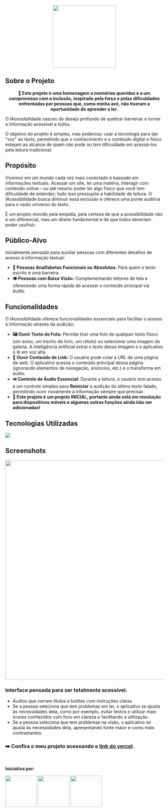 <div align="center" >
  <img src="https://i.imgur.com/b4CJa02.png" height=200px></img>
</div>

## Sobre o Projeto
<div align="center">
  <p><strong>🤍 Este projeto é uma homenagem a memórias queridas e a um compromisso com a inclusão, inspirado pela força e pelas dificuldades enfrentadas por pessoas que, como minha avó, não tiveram a oportunidade de aprender a ler.</strong></p>
</div>

O IAcessibilidade nasceu do desejo profundo de quebrar barreiras e tornar a informação acessível a todos. 

O objetivo do projeto é simples, mas poderoso: usar a tecnologia para dar "voz" ao texto, permitindo que o conhecimento e o conteúdo digital e físico estejam ao alcance de quem não pode ou tem dificuldade em acessá-los pela leitura tradicional.

## Propósito 

Vivemos em um mundo cada vez mais conectado e baseado em informações textuais. Acessar um site, ler uma matéria, interagir com conteúdo online – ou até mesmo poder ler algo físico que você tem dificuldade de entender; tudo isso pressupõe a habilidade de leitura. O IAcessibilidade busca diminuir essa exclusão e oferece uma ponte auditiva para o vasto universo do texto.

É um projeto movido pela empatia, pela certeza de que a acessibilidade não é um diferencial, mas um direito fundamental e de que todos deveriam poder usufruir.

## Público-Alvo

inicialmente pensado para auxiliar pessoas com diferentes desafios de acesso à informação textual:

* **📖 Pessoas Analfabetas Funcionais ou Absolutas:** Para quem o texto escrito é uma barreira.
* **👁️ Pessoas com Baixa Visão:** Complementando leitores de tela e oferecendo uma forma rápida de acessar o conteúdo principal via áudio.
  
## Funcionalidades

O IAcessibilidade oferece funcionalidades essenciais para facilitar o acesso à informação através da audição:

* **🖼️ Ouvir Texto de Foto:** Permite tirar uma foto de qualquer texto físico (um aviso, um trecho de livro, um rótulo) ou selecionar uma imagem da galeria. A inteligência artificial extrai o texto dessa imagem e o aplicativo o lê em voz alta.
* **🔗 Ouvir Conteúdo de Link:** O usuário pode colar a URL de uma página da web. O aplicativo acessa o conteúdo principal dessa página (ignorando elementos de navegação, anúncios, etc.) e o transforma em áudio.
* **⏯️ Controle de Áudio Essencial:** Durante a leitura, o usuário tem acesso a um controle simples para **Reiniciar** a audição do último texto falado, permitindo ouvir novamente a informação sempre que precisar.
* **🚨 Este projeto é um projeto INICIAL, portanto ainda está em resolução para dispositivos móveis e algumas outras funções ainda irão ser adicionadas!**

## Tecnologias Utilizadas
<img src="https://skillicons.dev/icons?i=vite,ts,react,tailwind,)(https://skillicons.dev)"/>

## Screenshots
<img src="https://i.imgur.com/drAWskj.png" height="700px"></img>

### Interface pensada para ser totalmente acessível.
* Áudios que narram títulos e botões com instruções claras
* Se a pessoa seleciona que tem problemas em ler, o aplicativo se ajusta às necessidades dela, como por exemplo, evitar textos e utilizar mais ícones conhecidos com foco em clareza e facilitando a utilização.
* Se a pessoa seleciona que tem problemas na visão, o aplicativo se ajusta às necessidades dela, apresentando fonte maior e cores mais contrastantes.

### ➡️ Confira o meu projeto acessando o <a href="https://alura-google-projeto-i-acessibilidade-stephanni-c-rocha.vercel.app/">link do vercel</a>.
<br>

**Iniciativa por:**
<div flex align="left">
  <img align="top" src="https://i.imgur.com/D6VSbSK.png" height=100px>
  <img align="top" src="https://cdn-1.webcatalog.io/catalog/google-ai-studio/google-ai-studio-icon.png?v=1714782928979" height=100px/>
  <img align="top" src="https://static.vecteezy.com/system/resources/previews/046/861/646/non_2x/gemini-icon-on-a-transparent-background-free-png.png" height=100px/>
</div>
